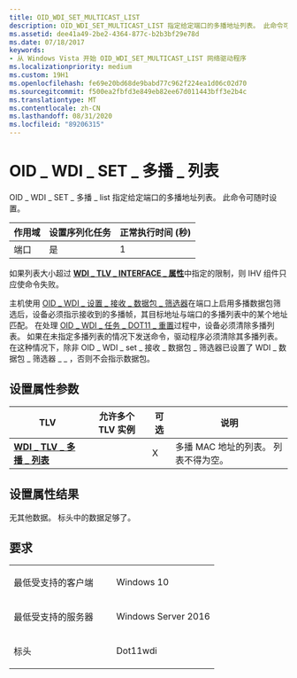 ```yaml
---
title: OID_WDI_SET_MULTICAST_LIST
description: OID_WDI_SET_MULTICAST_LIST 指定给定端口的多播地址列表。 此命令可随时设置。
ms.assetid: dee41a49-2be2-4364-877c-b2b3bf29e78d
ms.date: 07/18/2017
keywords:
- 从 Windows Vista 开始 OID_WDI_SET_MULTICAST_LIST 网络驱动程序
ms.localizationpriority: medium
ms.custom: 19H1
ms.openlocfilehash: fe69e20bd68de9babd77c962f224ea1d06c02d70
ms.sourcegitcommit: f500ea2fbfd3e849eb82ee67d011443bff3e2b4c
ms.translationtype: MT
ms.contentlocale: zh-CN
ms.lasthandoff: 08/31/2020
ms.locfileid: "89206315"
---
```

# <a name="oid_wdi_set_multicast_list"></a>OID \_ WDI \_ SET \_ 多播 \_ 列表


OID \_ WDI \_ SET \_ 多播 \_ list 指定给定端口的多播地址列表。 此命令可随时设置。

| 作用域 | 设置序列化任务 | 正常执行时间 (秒)  |
|-------|--------------------------|---------------------------------|
| 端口  | 是                      | 1                               |

 

如果列表大小超过 [**WDI \_ TLV \_ INTERFACE \_ 属性**](./wdi-tlv-interface-attributes.md)中指定的限制，则 IHV 组件只应使命令失败。

主机使用 [OID \_ WDI \_ 设置 \_ 接收 \_ 数据包 \_ 筛选器](oid-wdi-set-receive-packet-filter.md)在端口上启用多播数据包筛选后，设备必须指示接收到的多播帧，其目标地址与端口的多播列表中的某个地址匹配。 在处理 [OID \_ WDI \_ 任务 \_ DOT11 \_ 重置](oid-wdi-task-dot11-reset.md)过程中，设备必须清除多播列表。 如果在未指定多播列表的情况下发送命令，驱动程序必须清除其多播列表。 在这种情况下，除非 OID \_ WDI \_ set \_ 接收 \_ 数据包 \_ 筛选器已设置了 WDI \_ 数据包 \_ 筛选器 \_ \_ ，否则不会指示数据包。

## <a name="set-property-parameters"></a>设置属性参数


| TLV                                                              | 允许多个 TLV 实例 | 可选 | 说明                                                  |
|------------------------------------------------------------------|--------------------------------|----------|--------------------------------------------------------------|
| [**WDI \_ TLV \_ 多播 \_ 列表**](./wdi-tlv-multicast-list.md) |                                | X        | 多播 MAC 地址的列表。 列表不得为空。 |

 

## <a name="set-property-results"></a>设置属性结果


无其他数据。 标头中的数据足够了。

<a name="requirements"></a>要求
------------

<table>
<colgroup>
<col width="50%" />
<col width="50%" />
</colgroup>
<tbody>
<tr class="odd">
<td><p>最低受支持的客户端</p></td>
<td><p>Windows 10</p></td>
</tr>
<tr class="even">
<td><p>最低受支持的服务器</p></td>
<td><p>Windows Server 2016</p></td>
</tr>
<tr class="odd">
<td><p>标头</p></td>
<td>Dot11wdi</td>
</tr>
</tbody>
</table>

 

